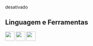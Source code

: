 desativado

## Linguagem e Ferramentas
  <code><img src="https://upload.wikimedia.org/wikipedia/commons/thumb/6/61/HTML5_logo_and_wordmark.svg/800px-HTML5_logo_and_wordmark.svg.png" height="30px"></img></code>
  <code><img src="https://upload.wikimedia.org/wikipedia/commons/thumb/d/d5/CSS3_logo_and_wordmark.svg/340px-CSS3_logo_and_wordmark.svg.png" height="30px"></img></code>
  <code><img src="https://upload.wikimedia.org/wikipedia/commons/6/6a/JavaScript-logo.png" height="30px"></img></code>
